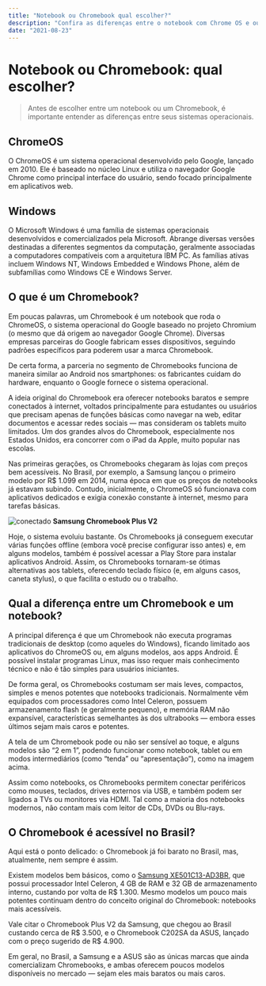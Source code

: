 ```yaml
---
title: "Notebook ou Chromebook qual escolher?"
description: "Confira as diferenças entre o notebook com Chrome OS e outro com Windows"
date: "2021-08-23"
---
```


# Notebook ou Chromebook: qual escolher?

> Antes de escolher entre um notebook ou um Chromebook, é importante entender as diferenças entre seus sistemas operacionais.

## ChromeOS

O ChromeOS é um sistema operacional desenvolvido pelo Google, lançado em 2010. Ele é baseado no núcleo Linux e utiliza o navegador Google Chrome como principal interface do usuário, sendo focado principalmente em aplicativos web.

## Windows

O Microsoft Windows é uma família de sistemas operacionais desenvolvidos e comercializados pela Microsoft. Abrange diversas versões destinadas a diferentes segmentos da computação, geralmente associadas a computadores compatíveis com a arquitetura IBM PC. As famílias ativas incluem Windows NT, Windows Embedded e Windows Phone, além de subfamílias como Windows CE e Windows Server.

## O que é um Chromebook?

Em poucas palavras, um Chromebook é um notebook que roda o ChromeOS, o sistema operacional do Google baseado no projeto Chromium (o mesmo que dá origem ao navegador Google Chrome). Diversas empresas parceiras do Google fabricam esses dispositivos, seguindo padrões específicos para poderem usar a marca Chromebook.

De certa forma, a parceria no segmento de Chromebooks funciona de maneira similar ao Android nos smartphones: os fabricantes cuidam do hardware, enquanto o Google fornece o sistema operacional.

A ideia original do Chromebook era oferecer notebooks baratos e sempre conectados à internet, voltados principalmente para estudantes ou usuários que precisam apenas de funções básicas como navegar na web, editar documentos e acessar redes sociais — mas consideram os tablets muito limitados. Um dos grandes alvos do Chromebook, especialmente nos Estados Unidos, era concorrer com o iPad da Apple, muito popular nas escolas.

Nas primeiras gerações, os Chromebooks chegaram às lojas com preços bem acessíveis. No Brasil, por exemplo, a Samsung lançou o primeiro modelo por R$ 1.099 em 2014, numa época em que os preços de notebooks já estavam subindo. Contudo, inicialmente, o ChromeOS só funcionava com aplicativos dedicados e exigia conexão constante à internet, mesmo para tarefas básicas.

![conectado](/assets/posts/chromebook2.webp)
**Samsung Chromebook Plus V2**

Hoje, o sistema evoluiu bastante. Os Chromebooks já conseguem executar várias funções offline (embora você precise configurar isso antes) e, em alguns modelos, também é possível acessar a Play Store para instalar aplicativos Android. Assim, os Chromebooks tornaram-se ótimas alternativas aos tablets, oferecendo teclado físico (e, em alguns casos, caneta stylus), o que facilita o estudo ou o trabalho.

## Qual a diferença entre um Chromebook e um notebook?

A principal diferença é que um Chromebook não executa programas tradicionais de desktop (como aqueles do Windows), ficando limitado aos aplicativos do ChromeOS ou, em alguns modelos, aos apps Android. É possível instalar programas Linux, mas isso requer mais conhecimento técnico e não é tão simples para usuários iniciantes.

De forma geral, os Chromebooks costumam ser mais leves, compactos, simples e menos potentes que notebooks tradicionais. Normalmente vêm equipados com processadores como Intel Celeron, possuem armazenamento flash (e geralmente pequeno), e memória RAM não expansível, características semelhantes às dos ultrabooks — embora esses últimos sejam mais caros e potentes.

A tela de um Chromebook pode ou não ser sensível ao toque, e alguns modelos são “2 em 1”, podendo funcionar como notebook, tablet ou em modos intermediários (como “tenda” ou “apresentação”), como na imagem acima.

Assim como notebooks, os Chromebooks permitem conectar periféricos como mouses, teclados, drives externos via USB, e também podem ser ligados a TVs ou monitores via HDMI. Tal como a maioria dos notebooks modernos, não contam mais com leitor de CDs, DVDs ou Blu-rays.

## O Chromebook é acessível no Brasil?

Aqui está o ponto delicado: o Chromebook já foi barato no Brasil, mas, atualmente, nem sempre é assim.

Existem modelos bem básicos, como o [Samsung XE501C13-AD3BR](https://www.samsung.com/br/pc/chromebook-connect-xe501c13-ad3br/), que possui processador Intel Celeron, 4 GB de RAM e 32 GB de armazenamento interno, custando por volta de R$ 1.300. Mesmo modelos um pouco mais potentes continuam dentro do conceito original do Chromebook: notebooks mais acessíveis.

Vale citar o Chromebook Plus V2 da Samsung, que chegou ao Brasil custando cerca de R$ 3.500, e o Chromebook C202SA da ASUS, lançado com o preço sugerido de R$ 4.900.

Em geral, no Brasil, a Samsung e a ASUS são as únicas marcas que ainda comercializam Chromebooks, e ambas oferecem poucos modelos disponíveis no mercado — sejam eles mais baratos ou mais caros.
